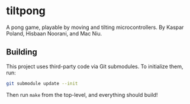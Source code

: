 # tiltpong

A pong game, playable by moving and tilting microcontrollers. By Kaspar Poland, Hisbaan Noorani, and Mac Niu.

## Building

This project uses third-party code via Git submodules. To initialize them, run:

```sh
git submodule update --init
```

Then run `make` from the top-level, and everything should build!
